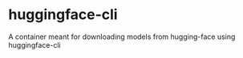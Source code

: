 # huggingface-cli

A container meant for downloading models from hugging-face using huggingface-cli

